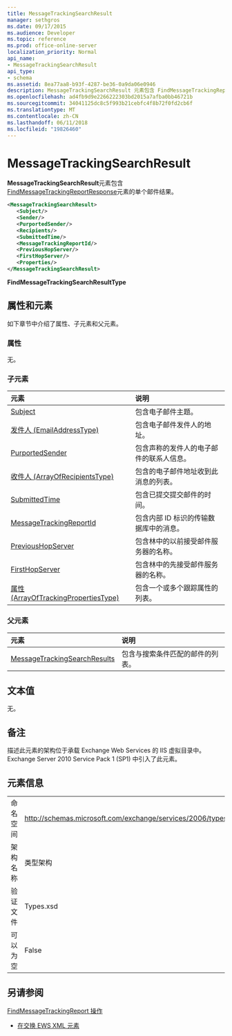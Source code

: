 ```yaml
---
title: MessageTrackingSearchResult
manager: sethgros
ms.date: 09/17/2015
ms.audience: Developer
ms.topic: reference
ms.prod: office-online-server
localization_priority: Normal
api_name:
- MessageTrackingSearchResult
api_type:
- schema
ms.assetid: 8ea77aa8-b93f-4287-be36-0a9da06e0946
description: MessageTrackingSearchResult 元素包含 FindMessageTrackingReportResponse 元素的单个邮件结果。
ms.openlocfilehash: ad4fb9d9e2266222303bd2015a7afba0bb46721b
ms.sourcegitcommit: 34041125dc8c5f993b21cebfc4f8b72f0fd2cb6f
ms.translationtype: MT
ms.contentlocale: zh-CN
ms.lasthandoff: 06/11/2018
ms.locfileid: "19826460"
---
```

# <a name="messagetrackingsearchresult"></a>MessageTrackingSearchResult

**MessageTrackingSearchResult**元素包含[FindMessageTrackingReportResponse](findmessagetrackingreportresponse.md)元素的单个邮件结果。 
  
```xml
<MessageTrackingSearchResult>
   <Subject/>
   <Sender/>
   <PurportedSender/>
   <Recipients/>
   <SubmittedTime/>
   <MessageTrackingReportId/>
   <PreviousHopServer/>
   <FirstHopServer/>
   <Properties/>
</MessageTrackingSearchResult>
```

 **FindMessageTrackingSearchResultType**
## <a name="attributes-and-elements"></a>属性和元素

如下章节中介绍了属性、子元素和父元素。
  
### <a name="attributes"></a>属性

无。
  
### <a name="child-elements"></a>子元素

|**元素**|**说明**|
|:-----|:-----|
|[Subject](subject.md) <br/> |包含电子邮件主题。  <br/> |
|[发件人 (EmailAddressType)](sender-emailaddresstype.md) <br/> |包含电子邮件发件人的地址。  <br/> |
|[PurportedSender](purportedsender.md) <br/> |包含声称的发件人的电子邮件的联系人信息。  <br/> |
|[收件人 (ArrayOfRecipientsType)](recipients-arrayofrecipientstype.md) <br/> |包含的电子邮件地址收到此消息的列表。  <br/> |
|[SubmittedTime](submittedtime.md) <br/> |包含已提交提交邮件的时间。  <br/> |
|[MessageTrackingReportId](messagetrackingreportid.md) <br/> |包含内部 ID 标识的传输数据库中的消息。  <br/> |
|[PreviousHopServer](previoushopserver.md) <br/> |包含林中的以前接受邮件服务器的名称。  <br/> |
|[FirstHopServer](firsthopserver.md) <br/> |包含林中的先接受邮件服务器的名称。  <br/> |
|[属性 (ArrayOfTrackingPropertiesType)](properties-arrayoftrackingpropertiestype.md) <br/> |包含一个或多个跟踪属性的列表。  <br/> |
   
### <a name="parent-elements"></a>父元素

|**元素**|**说明**|
|:-----|:-----|
|[MessageTrackingSearchResults](messagetrackingsearchresults.md) <br/> |包含与搜索条件匹配的邮件的列表。  <br/> |
   
## <a name="text-value"></a>文本值

无。
  
## <a name="remarks"></a>备注

描述此元素的架构位于承载 Exchange Web Services 的 IIS 虚拟目录中。Exchange Server 2010 Service Pack 1 (SP1) 中引入了此元素。
  
## <a name="element-information"></a>元素信息

|||
|:-----|:-----|
|命名空间  <br/> |http://schemas.microsoft.com/exchange/services/2006/types  <br/> |
|架构名称  <br/> |类型架构  <br/> |
|验证文件  <br/> |Types.xsd  <br/> |
|可以为空  <br/> |False  <br/> |
   
## <a name="see-also"></a>另请参阅



[FindMessageTrackingReport 操作](findmessagetrackingreport-operation.md)


- [在交换 EWS XML 元素](ews-xml-elements-in-exchange.md)

